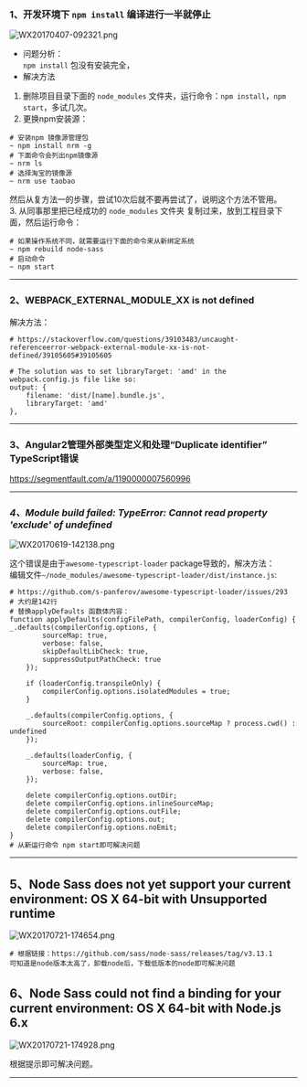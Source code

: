 ### **1、开发环境下 `npm install` 编译进行一半就停止**    

![WX20170407-092321.png](https://bitbucket.org/repo/oE6yEX/images/3794077934-WX20170407-092321.png)    

* 问题分析：   
`npm install` 包没有安装完全，      
* 解决方法  

1. 删除项目目录下面的 `node_modules` 文件夹，运行命令：`npm install`，`npm start`，多试几次。      
2. 更换npm安装源：     
```  
# 安装npm 镜像源管理包
~ npm install nrm -g 
# 下面命令会列出npm镜像源
~ nrm ls
# 选择淘宝的镜像源
~ nrm use taobao
```   
然后从复方法一的步骤，尝试10次后就不要再尝试了，说明这个方法不管用。      
3. 从同事那里把已经成功的 `node_modules` 文件夹 复制过来，放到工程目录下面，然后运行命令：
```  
# 如果操作系统不同，就需要运行下面的命令来从新绑定系统
~ npm rebuild node-sass
# 启动命令
~ npm start
```  

-----------

### 2、__WEBPACK_EXTERNAL_MODULE_XX__ is not defined

解决方法：      
```
# https://stackoverflow.com/questions/39103483/uncaught-referenceerror-webpack-external-module-xx-is-not-defined/39105605#39105605

# The solution was to set libraryTarget: 'amd' in the webpack.config.js file like so:
output: {
    filename: 'dist/[name].bundle.js',
    libraryTarget: 'amd'
},
```     

---------
###  3、Angular2管理外部类型定义和处理“Duplicate identifier” TypeScript错误      

https://segmentfault.com/a/1190000007560996    

-----------
### *4、*Module build failed: TypeError: Cannot read property 'exclude' of undefined**     

![WX20170619-142138.png](https://bitbucket.org/repo/oE6yEX/images/4073388751-WX20170619-142138.png)      

这个错误是由于`awesome-typescript-loader` package导致的，解决方法：    
编辑文件`~/node_modules/awesome-typescript-loader/dist/instance.js`: 
```
# https://github.com/s-panferov/awesome-typescript-loader/issues/293
# 大约是142行
# 替换applyDefaults 函数体内容：
function applyDefaults(configFilePath, compilerConfig, loaderConfig) {
_.defaults(compilerConfig.options, {
        sourceMap: true,
        verbose: false,
        skipDefaultLibCheck: true,
        suppressOutputPathCheck: true
    });

    if (loaderConfig.transpileOnly) {
        compilerConfig.options.isolatedModules = true;
    }

    _.defaults(compilerConfig.options, {
        sourceRoot: compilerConfig.options.sourceMap ? process.cwd() : undefined
    });

    _.defaults(loaderConfig, {
        sourceMap: true,
        verbose: false,
    });

    delete compilerConfig.options.outDir;
    delete compilerConfig.options.inlineSourceMap;
    delete compilerConfig.options.outFile;
    delete compilerConfig.options.out;
    delete compilerConfig.options.noEmit;
}
# 从新运行命令 npm start即可解决问题
```   

--------------

## **5、Node Sass does not yet support your current environment: OS X 64-bit with Unsupported runtime**   

![WX20170721-174654.png](https://bitbucket.org/repo/oE6yEX/images/3606234759-WX20170721-174654.png)   

```
# 根据链接：https://github.com/sass/node-sass/releases/tag/v3.13.1
可知道是node版本太高了，卸载node后，下载低版本的node即可解决问题
```    

## **6、Node Sass could not find a binding for your current environment: OS X 64-bit with Node.js 6.x**

![WX20170721-174928.png](https://bitbucket.org/repo/oE6yEX/images/294361940-WX20170721-174928.png)   

根据提示即可解决问题。    


----------